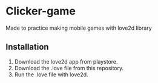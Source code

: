 # Clicker-game
Made to practice making mobile games with love2d library

## Installation
1. Download the love2d app from playstore.
2. Download the .love file from this repository.
3. Run the .love file with love2d.
